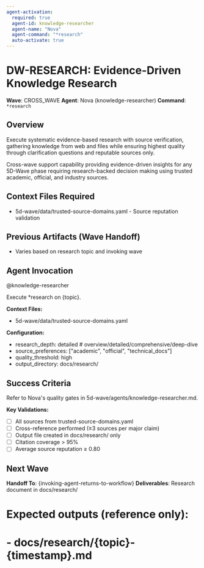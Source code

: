 ```yaml
---
agent-activation:
  required: true
  agent-id: knowledge-researcher
  agent-name: "Nova"
  agent-command: "*research"
  auto-activate: true
---
```


# DW-RESEARCH: Evidence-Driven Knowledge Research

**Wave**: CROSS_WAVE
**Agent**: Nova (knowledge-researcher)
**Command**: `*research`

## Overview

Execute systematic evidence-based research with source verification, gathering knowledge from web and files while ensuring highest quality through clarification questions and reputable sources only.

Cross-wave support capability providing evidence-driven insights for any 5D-Wave phase requiring research-backed decision making using trusted academic, official, and industry sources.

## Context Files Required

- 5d-wave/data/trusted-source-domains.yaml - Source reputation validation

## Previous Artifacts (Wave Handoff)

- Varies based on research topic and invoking wave

## Agent Invocation

@knowledge-researcher

Execute *research on {topic}.

**Context Files:**
- 5d-wave/data/trusted-source-domains.yaml

**Configuration:**
- research_depth: detailed  # overview/detailed/comprehensive/deep-dive
- source_preferences: ["academic", "official", "technical_docs"]
- quality_threshold: high
- output_directory: docs/research/

## Success Criteria

Refer to Nova's quality gates in 5d-wave/agents/knowledge-researcher.md.

**Key Validations:**
- [ ] All sources from trusted-source-domains.yaml
- [ ] Cross-reference performed (≥3 sources per major claim)
- [ ] Output file created in docs/research/ only
- [ ] Citation coverage > 95%
- [ ] Average source reputation ≥ 0.80

## Next Wave

**Handoff To**: {invoking-agent-returns-to-workflow}
**Deliverables**: Research document in docs/research/

# Expected outputs (reference only):
# - docs/research/{topic}-{timestamp}.md
